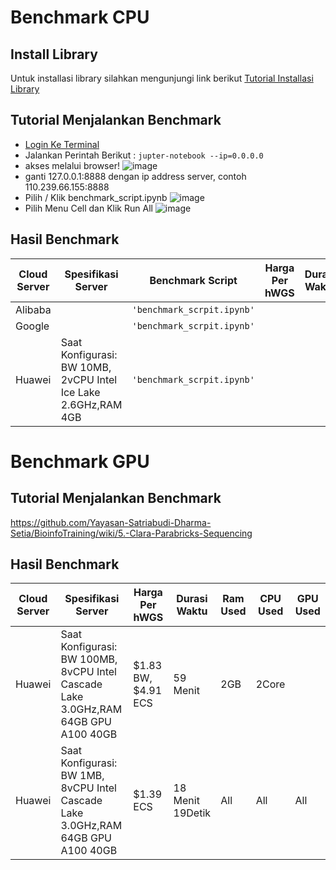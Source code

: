 # Benchmark CPU

## Install Library
Untuk installasi library silahkan mengunjungi link berikut [Tutorial Installasi Library](https://github.com/Yayasan-Satriabudi-Dharma-Setia/BioinfoTraining/wiki/2.-Persiapan-Cloud)


## Tutorial Menjalankan Benchmark
* [Login Ke Terminal](https://github.com/Yayasan-Satriabudi-Dharma-Setia/BioinfoTraining/wiki/2.-Persiapan-Cloud)
* Jalankan Perintah Berikut :
```jupter-notebook --ip=0.0.0.0```
* akses melalui browser!
![image](https://user-images.githubusercontent.com/127930643/230828486-3f818c9f-b204-4186-89f2-0faf2a03f20e.png)
* ganti 127.0.0.1:8888 dengan ip address server, contoh 110.239.66.155:8888
* Pilih / Klik benchmark_script.ipynb
![image](https://user-images.githubusercontent.com/127930643/230828891-c4360c4c-ff9c-43f8-98ce-37de55d94f25.png)
* Pilih Menu Cell dan Klik Run All
![image](https://user-images.githubusercontent.com/127930643/230829320-897f4307-ff02-4a88-a6af-ce53dc4f0773.png)


## Hasil Benchmark

| Cloud Server  | Spesifikasi Server |Benchmark Script                          | Harga Per hWGS | Durasi Waktu | Ram Used | CPU Used                        |
|-------------|---|-------------------------------|-----------------------------|-----------------------------|-----------------------------|-----------------------------|
|Alibaba|  |`'benchmark_scrpit.ipynb'`            |            |
|Google| |`'benchmark_scrpit.ipynb'`            |            |
|Huawei| Saat Konfigurasi: BW 10MB, 2vCPU 	Intel Ice Lake 2.6GHz,RAM 4GB |`'benchmark_scrpit.ipynb'`||


# Benchmark GPU
## Tutorial Menjalankan Benchmark
https://github.com/Yayasan-Satriabudi-Dharma-Setia/BioinfoTraining/wiki/5.-Clara-Parabricks-Sequencing

## Hasil Benchmark

| Cloud Server  | Spesifikasi Server | Harga Per hWGS | Durasi Waktu | Ram Used | CPU Used                        | GPU Used |
|-------------|---|-------------------------------|-----------------------------|-----------------------------|-----------------------------|-----------------------------|
|Huawei| Saat Konfigurasi: BW 100MB, 8vCPU 	Intel Cascade Lake 3.0GHz,RAM 64GB GPU A100 40GB | $1.83 BW, $4.91 ECS |59 Menit| 2GB | 2Core | |
|Huawei| Saat Konfigurasi: BW 1MB, 8vCPU 	Intel Cascade Lake 3.0GHz,RAM 64GB GPU A100 40GB | $1.39 ECS |18 Menit 19Detik| All | All | All |
